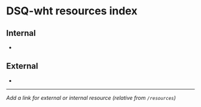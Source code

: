 # DSQ-wht resources index

## Internal

*

## External

*

------------------------------------------------------------------------

*Add a link for external or internal resource (relative from `/resources`)*
